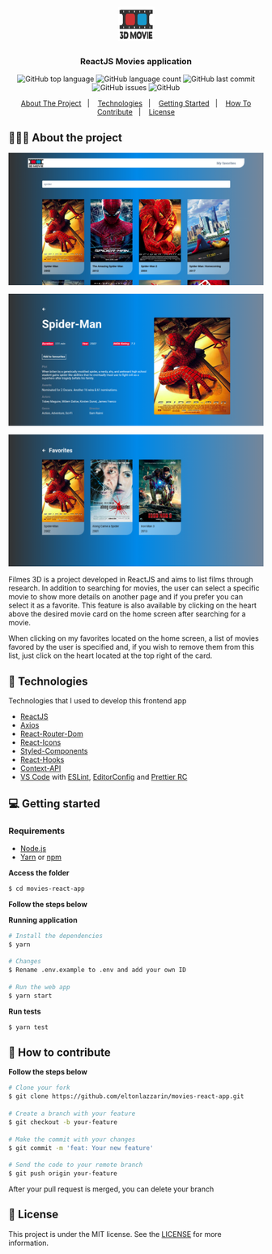 <h1 align="center"> 
	<img alt="Movies logo" src="https://github.com/eltonlazzarin/movies-react-app/blob/main/src/assets/logo.png" height="67px" width="71px" />
</h1>

<h3 align="center">
  ReactJS Movies application
</h3>

<p align="center">
  <img alt="GitHub top language" src="https://img.shields.io/github/languages/top/eltonlazzarin/movies-react-app">

  <img alt="GitHub language count" src="https://img.shields.io/github/languages/count/eltonlazzarin/movies-react-app">

  <img alt="GitHub last commit" src="https://img.shields.io/github/last-commit/eltonlazzarin/movies-react-app">

  <img alt="GitHub issues" src="https://img.shields.io/github/issues/eltonlazzarin/movies-react-app">

  <img alt="GitHub" src="https://img.shields.io/github/license/eltonlazzarin/movies-react-app">
</p>

<p align="center">
  <a href="#-about-the-project">About The Project</a>&nbsp;&nbsp;&nbsp;|&nbsp;&nbsp;&nbsp;
  <a href="#-technologies">Technologies</a>&nbsp;&nbsp;&nbsp;|&nbsp;&nbsp;&nbsp;
  <a href="#-getting-started">Getting Started</a>&nbsp;&nbsp;&nbsp;|&nbsp;&nbsp;&nbsp;
  <a href="#-how-to-contribute">How To Contribute</a>&nbsp;&nbsp;&nbsp;|&nbsp;&nbsp;&nbsp;
  <a href="#-license">License</a>
</p>

## 👨🏻‍💻 About the project

<p align="center">
  <img src="https://github.com/eltonlazzarin/movies-react-app/blob/main/screenshots/01.png">
</p>

<p align="center">
  <img src="https://github.com/eltonlazzarin/movies-react-app/blob/main/screenshots/02.png">
</p>

<p align="center">
  <img src="https://github.com/eltonlazzarin/movies-react-app/blob/main/screenshots/03.png">
</p>

<p>Filmes 3D is a project developed in ReactJS and aims to list films through research. In addition to searching for movies, the user can select a specific movie to show more details on another page and if you prefer you can select it as a favorite. This feature is also available by clicking on the heart above the desired movie card on the home screen after searching for a movie.

When clicking on my favorites located on the home screen, a list of movies favored by the user is specified and, if you wish to remove them from this list, just click on the heart located at the top right of the card.</p>

## 🚀 Technologies

Technologies that I used to develop this frontend app

- [ReactJS](https://nodejs.org/en)
- [Axios](https://github.com/axios/axios)
- [React-Router-Dom](https://reactrouter.com/web/guides/quick-start)
- [React-Icons](https://github.com/wwayne/react-tooltip)
- [Styled-Components](https://styled-components.com/docs/basics)
- [React-Hooks](https://reactjs.org/docs/hooks-intro.html)
- [Context-API](https://reactjs.org/docs/context.html)
- [VS Code](https://code.visualstudio.com) with [ESLint](https://eslint.org/docs/user-guide/getting-started), [EditorConfig](https://marketplace.visualstudio.com/items?itemName=EditorConfig.EditorConfig) and [Prettier RC](https://github.com/prettier/prettier)

## 💻 Getting started

### Requirements

- [Node.js](https://nodejs.org/en/)
- [Yarn](https://classic.yarnpkg.com/) or [npm](https://www.npmjs.com/)

**Access the folder**

```bash
$ cd movies-react-app
```

**Follow the steps below**

**Running application**

```bash
# Install the dependencies
$ yarn

# Changes
$ Rename .env.example to .env and add your own ID

# Run the web app
$ yarn start
```

**Run tests**

```bash
$ yarn test
```

## 🤔 How to contribute

**Follow the steps below**

```bash
# Clone your fork
$ git clone https://github.com/eltonlazzarin/movies-react-app.git

# Create a branch with your feature
$ git checkout -b your-feature

# Make the commit with your changes
$ git commit -m 'feat: Your new feature'

# Send the code to your remote branch
$ git push origin your-feature
```

After your pull request is merged, you can delete your branch

## 📝 License

This project is under the MIT license. See the [LICENSE](https://github.com/eltonlazzarin/movies-react-app/blob/master/LICENSE) for more information.
